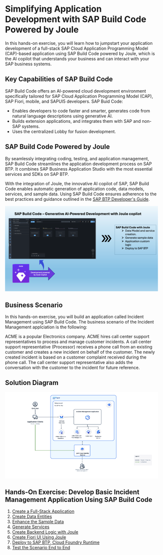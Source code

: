 # Simplifying Application Development with SAP Build Code Powered by Joule

In this hands-on exercise, you will learn how to jumpstart your application development of a full-stack SAP Cloud Application Programming Model (CAP)-based application using SAP Build Code powered by Joule, which is the AI copilot that understands your business and can interact with your SAP business systems.


## Key Capabilities of SAP Build Code

SAP Build Code offers an AI-powered cloud development environment specifically tailored for SAP Cloud Application Programming Model (CAP), SAP Fiori, mobile, and SAPUI5 developers. SAP Buid Code:
- Enables developers to code faster and smarter, generates code from natural language descriptions using generative AI.
- Builds extension applications, and integrates them with SAP and non-SAP systems.
- Uses the centralized Lobby for fusion development.

## SAP Build Code Powered by Joule

By seamlessly integrating coding, testing, and application management, SAP Build Code streamlines the application development process on SAP BTP. It combines SAP Business Application Studio with the most essential services and SDKs on SAP BTP.

With the integration of Joule, the innovative AI copilot of SAP, SAP Build Code enables automatic generation of application code, data models, services, and sample data. Using SAP Build Code ensures adherence to the best practices and guidance outlined in the [SAP BTP Developer's Guide](https://help.sap.com/docs/btp/btp-developers-guide/btp-developers-guide?version=Cloud).

![build code with joule](images/build-code.png)

## Business Scenario

In this hands-on exercise, you will build an application called Incident Management using SAP Build Code. The business scenario of the Incident Management applciation is the following:

ACME is a popular Electronics company. ACME hires call center support representatives to process and manage customer incidents. A call center support representative (Processor) receives a phone call from an existing customer and creates a new incident on behalf of the customer. The newly created incident is based on a customer complaint received during the phone call. The call center support representative also adds the conversation with the customer to the incident for future reference.

## Solution Diagram

![Solution Diagram](images/Solution-Diagram.png)


## Hands-On Exercise: Develop Basic Incident Management Application Using SAP Build Code

1. [Create a Full-Stack Application](./document/create-full-stack-project.md)
2. [Create Data Entities](./document/create-data-entities.md)
3. [Enhance the Sample Data](./document/enhance-sample-data.md)
4. [Generate Services](./document/generate-service.md)
5. [Create Backend Logic with Joule](./document/custom-logic.md)
6. [Create Fiori UI Using Joule](./document/fiori-ui.md)
7. [Deploy to SAP BTP, Cloud Foundry Runtime](./document/deploy-cf.md)
8. [Test the Scenario End to End](./document/e2e-testing.md)

